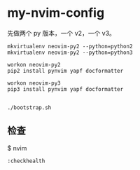 # my-nvim-config


 先做两个 py 版本，一个 v2，一个 v3。

```
mkvirtualenv neovim-py2 --python=python2
mkvirtualenv neovim-py2 --python=python3

workon neovim-py2
pip2 install pynvim yapf docformatter

workon neovim-py3
pip3 install pynvim yapf docformatter


./bootstrap.sh
```


## 检查

$ nvim

```
:checkhealth
```
